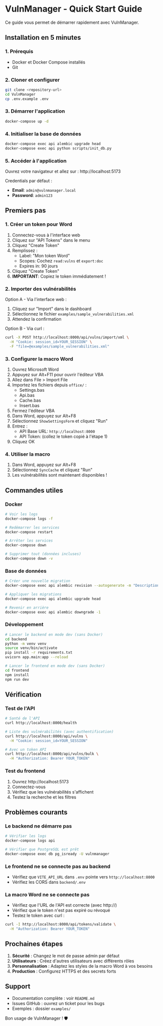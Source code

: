 # VulnManager - Quick Start Guide

Ce guide vous permet de démarrer rapidement avec VulnManager.

## Installation en 5 minutes

### 1. Prérequis
- Docker et Docker Compose installés
- Git

### 2. Cloner et configurer

```bash
git clone <repository-url>
cd VulnManager
cp .env.example .env
```

### 3. Démarrer l'application

```bash
docker-compose up -d
```

### 4. Initialiser la base de données

```bash
docker-compose exec api alembic upgrade head
docker-compose exec api python scripts/init_db.py
```

### 5. Accéder à l'application

Ouvrez votre navigateur et allez sur : http://localhost:5173

Credentials par défaut :
- **Email**: `admin@vulnmanager.local`
- **Password**: `admin123`

## Premiers pas

### 1. Créer un token pour Word

1. Connectez-vous à l'interface web
2. Cliquez sur "API Tokens" dans le menu
3. Cliquez "Create Token"
4. Remplissez :
   - Label: "Mon token Word"
   - Scopes: Cochez `read:vulns` et `export:doc`
   - Expires in: 90 jours
5. Cliquez "Create Token"
6. **IMPORTANT**: Copiez le token immédiatement !

### 2. Importer des vulnérabilités

Option A - Via l'interface web :
1. Cliquez sur "Import" dans le dashboard
2. Sélectionnez le fichier `examples/sample_vulnerabilities.xml`
3. Attendez la confirmation

Option B - Via curl :
```bash
curl -X POST http://localhost:8000/api/vulns/import/xml \
  -H "Cookie: session_id=YOUR_SESSION" \
  -F "file=@examples/sample_vulnerabilities.xml"
```

### 3. Configurer la macro Word

1. Ouvrez Microsoft Word
2. Appuyez sur Alt+F11 pour ouvrir l'éditeur VBA
3. Allez dans File > Import File
4. Importez les fichiers depuis `office/` :
   - Settings.bas
   - Api.bas
   - Cache.bas
   - Insert.bas
5. Fermez l'éditeur VBA
6. Dans Word, appuyez sur Alt+F8
7. Sélectionnez `ShowSettingsForm` et cliquez "Run"
8. Entrez :
   - API Base URL: `http://localhost:8000`
   - API Token: (collez le token copié à l'étape 1)
9. Cliquez OK

### 4. Utiliser la macro

1. Dans Word, appuyez sur Alt+F8
2. Sélectionnez `SyncCache` et cliquez "Run"
3. Les vulnérabilités sont maintenant disponibles !

## Commandes utiles

### Docker

```bash
# Voir les logs
docker-compose logs -f

# Redémarrer les services
docker-compose restart

# Arrêter les services
docker-compose down

# Supprimer tout (données incluses)
docker-compose down -v
```

### Base de données

```bash
# Créer une nouvelle migration
docker-compose exec api alembic revision --autogenerate -m "Description"

# Appliquer les migrations
docker-compose exec api alembic upgrade head

# Revenir en arrière
docker-compose exec api alembic downgrade -1
```

### Développement

```bash
# Lancer le backend en mode dev (sans Docker)
cd backend
python -m venv venv
source venv/bin/activate
pip install -r requirements.txt
uvicorn app.main:app --reload

# Lancer le frontend en mode dev (sans Docker)
cd frontend
npm install
npm run dev
```

## Vérification

### Test de l'API

```bash
# Santé de l'API
curl http://localhost:8000/health

# Liste des vulnérabilités (avec authentification)
curl http://localhost:8000/api/vulns \
  -H "Cookie: session_id=YOUR_SESSION"

# Avec un token API
curl http://localhost:8000/api/vulns/bulk \
  -H "Authorization: Bearer YOUR_TOKEN"
```

### Test du frontend

1. Ouvrez http://localhost:5173
2. Connectez-vous
3. Vérifiez que les vulnérabilités s'affichent
4. Testez la recherche et les filtres

## Problèmes courants

### Le backend ne démarre pas
```bash
# Vérifier les logs
docker-compose logs api

# Vérifier que PostgreSQL est prêt
docker-compose exec db pg_isready -U vulnmanager
```

### Le frontend ne se connecte pas au backend
- Vérifiez que `VITE_API_URL` dans `.env` pointe vers `http://localhost:8000`
- Vérifiez les CORS dans `backend/.env`

### La macro Word ne se connecte pas
- Vérifiez que l'URL de l'API est correcte (avec http://)
- Vérifiez que le token n'est pas expiré ou révoqué
- Testez le token avec curl :
```bash
curl -I http://localhost:8000/api/tokens/validate \
  -H "Authorization: Bearer YOUR_TOKEN"
```

## Prochaines étapes

1. **Sécurité** : Changez le mot de passe admin par défaut
2. **Utilisateurs** : Créez d'autres utilisateurs avec différents rôles
3. **Personnalisation** : Adaptez les styles de la macro Word à vos besoins
4. **Production** : Configurez HTTPS et des secrets forts

## Support

- Documentation complète : voir `README.md`
- Issues GitHub : ouvrez un ticket pour les bugs
- Exemples : dossier `examples/`

Bon usage de VulnManager ! 🛡️
